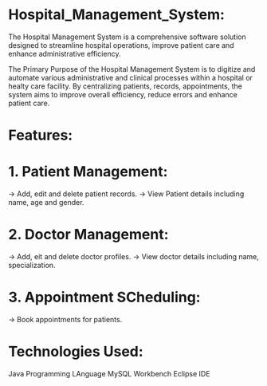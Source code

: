 # Hospital_Management_System:
The Hospital Management System is a comprehensive software solution designed to streamline hospital operations, improve patient care and enhance administrative efficiency.

The Primary Purpose of the Hospital Management System is to digitize and automate various administrative and clinical processes within a hospital or healty care facility. By centralizing patients, records, appointments, the system aims to improve overall efficiency, reduce errors and enhance patient care.

# Features:

#  1. Patient Management:
-> Add, edit and delete patient records.
-> View Patient details including name, age and gender.
#  2. Doctor Management:
-> Add, eit and delete doctor profiles.
-> View doctor details including name, specialization.
#  3. Appointment SCheduling:
-> Book appointments for patients.

# Technologies Used:
Java Programming LAnguage
MySQL Workbench 
Eclipse IDE
